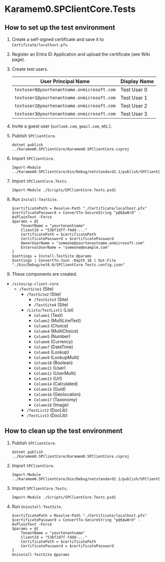 # Karamem0.SPClientCore.Tests

## How to set up the test environment

1. Create a self-signed certificate and save it to `Certificate/localhost.pfx`.

1. Register an Entra ID Application and upload the certificate (see Wiki page).

1. Create test users.

    |User Principal Name|Display Name|
    |-|-|
    |`testuser0@yourtenantname.onmicrosoft.com`|Test User 0|
    |`testuser1@yourtenantname.onmicrosoft.com`|Test User 1|
    |`testuser2@yourtenantname.onmicrosoft.com`|Test User 2|
    |`testuser3@yourtenantname.onmicrosoft.com`|Test User 3|

1. Invite a guest user (`outlook.com`, `gmail.com`, etc.).

1. Publish `SPClientCore`.

    ```pwsh
    dotnet publish ../Karamem0.SPClientCore/Karamem0.SPClientCore.csproj
    ```

1. Import `SPClientCore`.

    ```pwsh
    Import-Module ../Karamem0.SPClientCore/bin/Debug/netstandard2.1/publish/SPClientCore.psd1
    ```

1. Import `SPClientCore.Tests`.

    ```pwsh
    Import-Module ./Scripts/SPClientCore.Tests.psd1
    ```

1. Run `Install-TestSite`.

    ```pwsh
    $certificatePath = Resolve-Path "./Certificate/localhost.pfx"
    $certificatePassword = ConvertTo-SecureString "p@$$w0rd" -AsPlainText -Force
    $params = @{
        TenantName = "yourtenantname"
        ClientId = "53bf1d7f-f4dd-..."
        CertificatePath = $certificatePath
        CertificatePassword = $certificatePassword
        OwnerUserName = "someone@yourtenantname.onmicrosoft.com"
        ExternalUserName = "someone@example.com"
    }
    $settings = Install-TestSite @params
    $settings | ConvertTo-Json -Depth 16 | Out-File "./bin/Debug/net8.0/SPClientCore.Tests.config.json"
    ```

1. These components are created.

- `/sites/sp-client-core`
  - `/TestSite1` (Site)
    - `/TestSite2` (Site)
      - `/TestSite3` (Site)
      - `/TestSite4` (Site)
    - `/Lists/TestList1` (List)
      - `Column1` (Text)
      - `Column2` (MultiLineText)
      - `Column3` (Choice)
      - `Column4` (MultiChoice)
      - `Column5` (Number)
      - `Column6` (Currency)
      - `Column7` (DateTime)
      - `Column8` (Lookup)
      - `Column9` (LookupMulti)
      - `Column10` (Boolean)
      - `Column11` (User)
      - `Column12` (UserMulti)
      - `Column13` (Url)
      - `Column14` (Calculated)
      - `Column15` (Guid)
      - `Column16` (Geolocation)
      - `Column17` (Taxonomy)
      - `Column18` (Image)
    - `/TestList2` (DocLib)
    - `/TestList3` (DocLib)

## How to clean up the test environment

1. Publish `SPClientCore`.

    ```pwsh
    dotnet publish ../Karamem0.SPClientCore/Karamem0.SPClientCore.csproj
    ```

1. Import `SPClientCore`.

    ```pwsh
    Import-Module ../Karamem0.SPClientCore/bin/Debug/netstandard2.1/publish/SPClientCore.psd1
    ```

1. Import `SPClientCore.Tests`.

    ```pwsh
    Import-Module ./Scripts/SPClientCore.Tests.psd1
    ```

1. Run `Uninstall-TestSite`.

    ```pwsh
    $certificatePath = Resolve-Path "./Certificate/localhost.pfx"
    $certificatePassword = ConvertTo-SecureString "p@$$w0rd" -AsPlainText -Force
    $params = @{
        TenantName = "yourtenantname"
        ClientId = "53bf1d7f-f4dd-..."
        CertificatePath = $certificatePath
        CertificatePassword = $certificatePassword
    }
    Uninstall-TestSite @params
    ```
